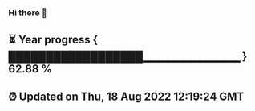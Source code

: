 ### Hi there 👋
⏳ Year progress { ██████████████████▁▁▁▁▁▁▁▁▁▁▁▁ } 62.88 %
---
⏰ Updated on Thu, 18 Aug 2022 12:19:24 GMT
---
